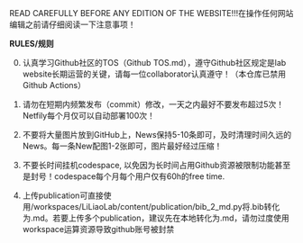 READ CAREFULLY BEFORE ANY EDITION OF THE WEBSITE!!!在操作任何网站编辑之前请仔细阅读一下注意事项！

**RULES/规则**

0. 认真学习Github社区的TOS（Github TOS.md），遵守Github社区规定是lab website长期运营的关键，请每一位collaborator认真遵守！（本仓库已禁用Github Actions）

1. 请勿在短期内频繁发布（commit）修改，一天之内最好不要发布超过5次！Netfily每个月仅可以自动部署100次！

2. 不要将大量图片放到GitHub上，News保持5-10条即可，及时清理时间久远的News。每一条New配图1-2张即可，图片最好经过压缩！

3. 不要长时间挂机codespace, 以免因为长时间占用Github资源被限制功能甚至是封号！codespace每个月每个用户仅有60h的free time.

4. 上传publication可直接使用/workspaces/LiLiaoLab/content/publication/bib_2_md.py将.bib转化为.md。若要上传多个publication，建议先在本地转化为.md，请勿过度使用workspace运算资源导致github账号被封禁